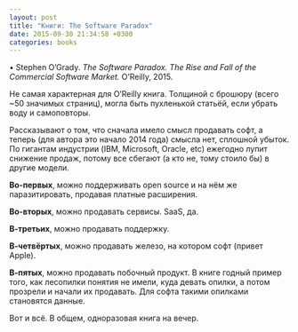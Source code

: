 ```yaml
---
layout: post
title: "Книги: The Software Paradox"
date: 2015-09-30 21:34:58 +0300
categories: books
---
```

• Stephen O’Grady. *The Software Paradox. The Rise and Fall of the Commercial Software Market.* O’Reilly, 2015.

Не самая характерная для O’Reilly книга. Толщиной с брошюру (всего ~50 значимых страниц), могла быть пухленькой статьёй, если убрать воду и самоповторы.

Рассказывают о том, что сначала имело смысл продавать софт, а теперь (для автора это начало 2014 года) смысла нет, сплошной убыток. По гигантам индустрии (IBM, Microsoft, Oracle, etc) ежегодно лупит снижение продаж, потому все сбегают (а кто не, тому стоило бы) в другие модели.

**Во-первых**, можно поддерживать open source и на нём же паразитировать, продавая платные расширения.

**Во-вторых**, можно продавать сервисы. SaaS, да.

**В-третьих**, можно продавать поддержку.

**В-четвёртых**, можно продавать железо, на котором софт (привет Apple).

**В-пятых**, можно продавать побочный продукт. В книге годный пример того, как лесопилки понятия не имели, куда девать опилки, а потом прозрели и начали их продавать. Для софта такими опилками становятся данные.

Вот и всё. В общем, одноразовая книга на вечер.
